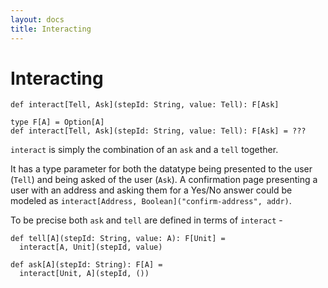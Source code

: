 ```yaml
---
layout: docs
title: Interacting
---
```


# Interacting

```
def interact[Tell, Ask](stepId: String, value: Tell): F[Ask]
```

```tut:invisible
type F[A] = Option[A]
def interact[Tell, Ask](stepId: String, value: Tell): F[Ask] = ???
```

`interact` is simply the combination of an `ask` and a `tell`
together. 

It has a type parameter for both the datatype being presented to the
user (`Tell`) and being asked of the user (`Ask`). A confirmation page
presenting a user with an address and asking them for a Yes/No answer
could be modeled as `interact[Address, Boolean]("confirm-address", addr)`. 

To be precise both `ask` and `tell` are defined in terms of `interact` -

```tut:silent
def tell[A](stepId: String, value: A): F[Unit] = 
  interact[A, Unit](stepId, value)

def ask[A](stepId: String): F[A] = 
  interact[Unit, A](stepId, ())
```

